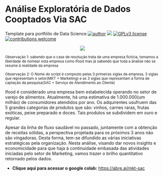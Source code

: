 # Análise Exploratória de Dados Cooptados Via SAC
Template para portfólio de Data Science
[![author](https://img.shields.io/badge/author-RodrigoGonc-red.svg)](https://www.linkedin.com/in/rodrigo-gon%C3%A7alves-a22b6012a/) [![](https://img.shields.io/badge/python-3.7+-blue.svg)](https://www.python.org/downloads/release/python-365/) [![GPLv3 license](https://img.shields.io/badge/License-GPLv3-blue.svg)](http://perso.crans.org/besson/LICENSE.html) [![contributions welcome](https://img.shields.io/badge/contributions-welcome-brightgreen.svg?style=flat)](https://github.com/RodriguoGoncalves/Sigmoidal_data_science)


<p align="center">
  <img src="https://raw.githubusercontent.com/RodriguoGoncalves/Sigmoidal_data_science/main/banner2.png" >
</p>

<sub>Observação 1: sabendo que o case de resolução trata de uma empresa fictícia, tomamos a liberdade de nomear esta empresa como Ifood mas já sabendo que toda a ánalise não se resume à realidade da empresa</sub><P>
<sub>Observação 2: O Nome do script é composto pelas 3 primeiras siglas da empresa, 3 siglas que representam o setor(MKT = Marketing) e as 3 siglas que representam a forma de captação da pesquisa(SAC = Serviço de Atendimento ao Cliente)</sub>

 Ifood é considerado uma empresa bem estabelecida operando no setor de varejo de alimentos. Atualmente, há uma estimativa de 1.000.000(um milhão) de consumidores atendidos por ano. Os adquirentes usufruem das 5 grandes categorias de produtos que são: vinhos, carnes raras, frutas exóticas, peixe preparado e doces. Tais produtos se subdividem em ouro e regular.

Apesar da linha de fluxo saudável no passado, juntamente com a obtenção de receitas sólidas, a perspectiva projetada para os próximos 3 anos não são vingadoras. Desta forma, tem-se difundido as várias iniciativas estratégicas pela organização. Nesta análise, visando dar novos insights e economicidade para que haja à continuidade embasada das atividades iniciadas pelo setor de Marketing, vamos trazer o brilho quantitativo retornado pelos dados.
*  **Clique aqui para acessar o google colab:** https://abre.ai/mkt-sac
